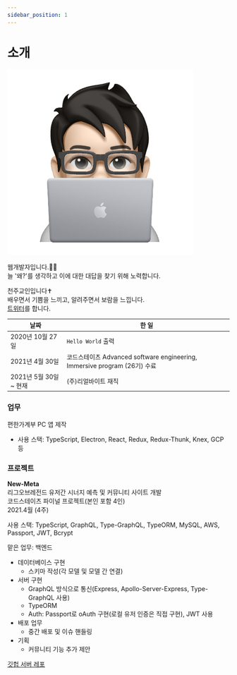 ```yaml
---
sidebar_position: 1
---
```


# 소개

![](../static/img/avatar.PNG)

웹개발자입니다.👨‍💻  
늘 '왜?'를 생각하고 이에 대한 대답을 찾기 위해 노력합니다.

천주교인입니다✝️  
배우면서 기쁨을 느끼고, 알려주면서 보람을 느낍니다.  
[트위터](http://bit.ly/haeseung_dev)를 합니다.

| 날짜                | 한 일                                                              |
|-------------------|------------------------------------------------------------------|
| 2020년 10월 27일     | `Hello World` 출력                                      |
| 2021년 4월 30일      | 코드스테이츠 Advanced software engineering, Immersive program (26기) 수료 |
| 2021년 5월 30일 ~ 현재 | (주)리얼바이트 재직                                                      |

### 업무
편한가계부 PC 앱 제작
- 사용 스택: TypeScript, Electron, React, Redux, Redux-Thunk, Knex, GCP 등

### 프로젝트

**New-Meta**  
리그오브레전드 유저간 시너지 예측 및 커뮤니티 사이트 개발  
코드스테이츠 파이널 프로젝트(본인 포함 4인)  
2021.4월 (4주)

사용 스택: TypeScript, GraphQL, Type-GraphQL, TypeORM, MySQL, AWS, Passport, JWT, Bcrypt

맡은 업무: 백엔드
- 데이터베이스 구현
  - 스키마 작성(각 모델 및 모델 간 연결)
- 서버 구현
  - GraphQL 방식으로 통신(Express, Apollo-Server-Express, Type-GraphQL 사용)
  - TypeORM
  - Auth: Passport로 oAuth 구현(로컬 유저 인증은 직접 구현), JWT 사용
- 배포 업무
  - 중간 배포 및 이슈 핸들링
- 기획
  - 커뮤니티 기능 추가 제안

[깃헙 서버 레포](https://bit.ly/new-meta-server)
